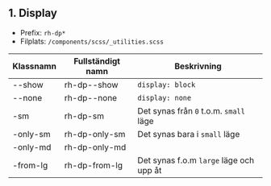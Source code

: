 ## 1. Display
* Prefix: `rh-dp*`
* Filplats: `/components/scss/_utilities.scss`

|Klassnamn|Fullständigt namn|Beskrivning|
|---|---|---|
|--show|rh-dp--show|`display: block`|
|--none|rh-dp--none|`display: none`|
|-sm|rh-dp-sm|Det synas från `0` t.o.m. `small` läge|
|-only-sm|rh-dp-only-sm|Det synas bara i `small` läge|
|-only-md|rh-dp-only-md||
|-from-lg|rh-dp-from-lg|Det synas f.o.m `large` läge och upp åt|
